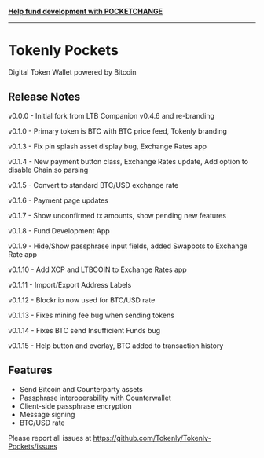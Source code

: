 __[Help fund development with POCKETCHANGE](http://swapbot.tokenly.com/public/loon3/f769ae27-43c7-4fc9-93ab-126a1737930a)__

---

# Tokenly Pockets

Digital Token Wallet powered by Bitcoin

## Release Notes

v0.0.0 - Initial fork from LTB Companion v0.4.6 and re-branding

v0.1.0 - Primary token is BTC with BTC price feed, Tokenly branding 

v0.1.3 - Fix pin splash asset display bug, Exchange Rates app

v0.1.4 - New payment button class, Exchange Rates update, Add option to disable Chain.so parsing

v0.1.5 - Convert to standard BTC/USD exchange rate

v0.1.6 - Payment page updates

v0.1.7 - Show unconfirmed tx amounts, show pending new features

v0.1.8 - Fund Development App

v0.1.9 - Hide/Show passphrase input fields, added Swapbots to Exchange Rate app

v0.1.10 - Add XCP and LTBCOIN to Exchange Rates app

v0.1.11 - Import/Export Address Labels

v0.1.12 - Blockr.io now used for BTC/USD rate

v0.1.13 - Fixes mining fee bug when sending tokens

v0.1.14 - Fixes BTC send Insufficient Funds bug

v0.1.15 - Help button and overlay, BTC added to transaction history

## Features

- Send Bitcoin and Counterparty assets
- Passphrase interoperability with Counterwallet
- Client-side passphrase encryption
- Message signing
- BTC/USD rate

Please report all issues at https://github.com/Tokenly/Tokenly-Pockets/issues

